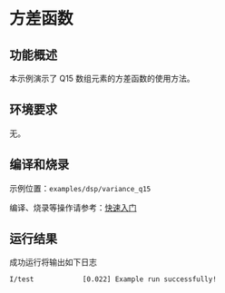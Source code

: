 # 方差函数

## 功能概述

本示例演示了 Q15 数组元素的方差函数的使用方法。

## 环境要求

无。

## 编译和烧录

示例位置：`examples/dsp/variance_q15`

编译、烧录等操作请参考：[快速入门](https://doc.winnermicro.net/w800/zh_CN/2.2-beta.2/get_started/index.html)

## 运行结果

成功运行将输出如下日志

```
I/test            [0.022] Example run successfully!
```

